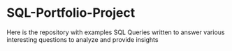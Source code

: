 # SQL-Portfolio-Project

Here is the repository with examples SQL Queries written to answer various interesting questions to analyze and provide insights
